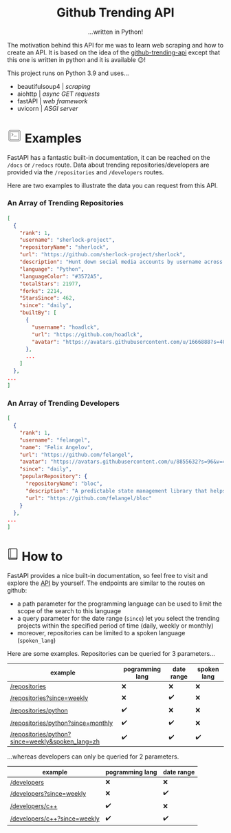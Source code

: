 
<h1 align="center">Github Trending API</h1>


[comment]: <> (# https://shields.io/)

[comment]: <> ([![license]&#40;https://img.shields.io/conda/&#41;]&#40;&#41; # https://shields.io/category/license)

[comment]: <> ([![codecov]&#40;https://img.shields.io/&#41;]&#40;https://codecov.io/&#41; # https://shields.io/category/coverage)

[comment]: <> (![total lines]&#40;https://img.shields.io/&#41; # https://shields.io/category/size)

<p align="center">
...written in Python!
</p>

The motivation behind this API for me was to learn web scraping and how to create an API. It is based on the idea of the [github-trending-api](https://github.com/huchenme/github-trending-api) except that this one is written in python and it is available :wink:!

This project runs on Python 3.9 and uses...

- beautifulsoup4 | *scraping*
- aiohttp | *async GET requests*
- fastAPI | *web framework*
- uvicorn | *ASGI server*


<h1 id="example" ><img src="docs/example.png" width="34px"#> Examples</h1>

FastAPI has a fantastic built-in documentation, it can be reached on the `/docs` or `/redocs` route. Data about trending repositories/developers are provided via the `/repositories` and `/developers` routes. 

Here are two examples to illustrate the data you can request from this API. 

### An Array of Trending Repositories

```json
[
  {
    "rank": 1,
    "username": "sherlock-project",
    "repositoryName": "sherlock",
    "url": "https://github.com/sherlock-project/sherlock",
    "description": "Hunt down social media accounts by username across social networks",
    "language": "Python",
    "languageColor": "#3572A5",
    "totalStars": 21977,
    "forks": 2214,
    "StarsSince": 462,
    "since": "daily",
    "builtBy": [
      {
        "username": "hoadlck",
        "url": "https://github.com/hoadlck",
        "avatar": "https://avatars.githubusercontent.com/u/1666888?s=40&v=4"
      },
      ...
    ]
  },
...
]
```

### An Array of Trending Developers

```json
[
  {
    "rank": 1,
    "username": "felangel",
    "name": "Felix Angelov",
    "url": "https://github.com/felangel",
    "avatar": "https://avatars.githubusercontent.com/u/8855632?s=96&v=4",
    "since": "daily",
    "popularRepository": {
      "repositoryName": "bloc",
      "description": "A predictable state management library that helps implement the BLoC design pattern",
      "url": "https://github.com/felangel/bloc"
    }
  },
...
]
```

<h1 id="how-to-use-spasco" ><img src="docs/tutorial.png" width="27px"#> How to</h1>

FastAPI provides a nice built-in documentation, so feel free to visit and explore the [API](https:gh-trending.com) by yourself. The endpoints are similar to the routes on github:

- a path parameter for the programming language can be used to limit the scope of the search to this language
- a query parameter for the date range (`since`) let you select the trending projects within the specified period of time (daily, weekly or monthly)
- moreover, repositories can be limited to a spoken language (`spoken_lang`)

Here are some examples. Repositories can be queried for 3 parameters...

| example                                               | pogramming lang    | date range         | spoken lang        |
| ----------------------------------------------------- | ------------------ | ------------------ | ------------------ |
| [/repositories](https://gh-trending.com/repositories) | :x:                | :x:                | :x:                |
| [/repositories?since=weekly]()                        | :x:                | :heavy_check_mark: | :x:                |
| [/repositories/python]()                              | :heavy_check_mark: | :x:                | :x:                |
| [/repositories/python?since=monthly]()                | :heavy_check_mark: | :heavy_check_mark: | :x:                |
| [/repositories/python?since=weekly&spoken_lang=zh]()  | :heavy_check_mark: | :heavy_check_mark: | :heavy_check_mark: |

...whereas developers can only be queried for 2 parameters.

| example                          | pogramming lang    | date range         |
| -------------------------------- | ------------------ | ------------------ |
| [/developers]()                  | :x:                | :x:                |
| [/developers?since=weekly]()     | :x:                | :heavy_check_mark: |
| [/developers/c++]()              | :heavy_check_mark: | :x:                |
| [/developers/c++?since=weekly]() | :heavy_check_mark: | :heavy_check_mark: |

